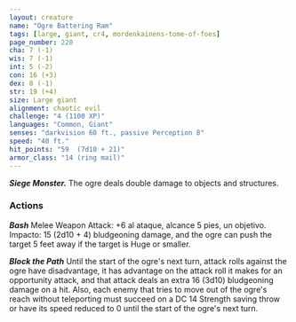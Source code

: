 ```yaml
---
layout: creature
name: "Ogre Battering Ram"
tags: [large, giant, cr4, mordenkainens-tome-of-foes]
page_number: 220
cha: 7 (-1)
wis: 7 (-1)
int: 5 (-2)
con: 16 (+3)
dex: 8 (-1)
str: 19 (+4)
size: Large giant
alignment: chaotic evil
challenge: "4 (1100 XP)"
languages: "Common, Giant"
senses: "darkvision 60 ft., passive Perception 8"
speed: "40 ft."
hit_points: "59  (7d10 + 21)"
armor_class: "14 (ring mail)"
---
```


***Siege Monster.*** The ogre deals double damage to objects and structures.

### Actions

***Bash*** Melee Weapon Attack: +6 al ataque, alcance 5 pies, un objetivo. Impacto: 15 (2d10 + 4) bludgeoning damage, and the ogre can push the target 5 feet away if the target is Huge or smaller.

***Block the Path*** Until the start of the ogre's next turn, attack rolls against the ogre have disadvantage, it has advantage on the attack roll it makes for an opportunity attack, and that attack deals an extra 16 (3d10) bludgeoning damage on a hit. Also, each enemy that tries to move out of the ogre's reach without teleporting must succeed on a DC 14 Strength saving throw or have its speed reduced to 0 until the start of the ogre's next turn.